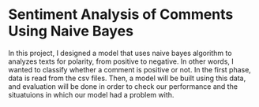 # Sentiment Analysis of Comments Using Naive Bayes
 
In this project, I designed a model that uses naive bayes algorithm to analyzes texts for polarity, from positive to negative. In other words, I wanted to classify whether a comment is positive or not.
In the first phase, data is read from the csv files. Then, a model will be built using this data, and evaluation will be done in order to check our performance and the situatuions in which our model had a problem with.
